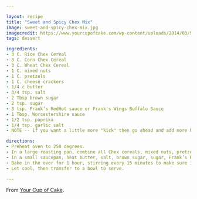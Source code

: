 ```yaml
---

layout: recipe
title: "Sweet and Spicy Chex Mix"
image: sweet-and-spicy-chex-mix.jpg
imagecredit: https://www.yourcupofcake.com/wp-content/uploads/2014/03/Sweet-and-Spicy-Chex-Mix-Recipe.jpg
tags: dessert

ingredients:
- 3 C. Rice Chex Cereal
- 3 C. Corn Chex Cereal
- 3 C. Wheat Chex Cereal
- 1 C. mixed nuts
- 1 C. pretzels
- 1 C. cheese crackers
- 1/4 c butter
- 3/4 tsp. salt
- 2 Tbsp brown sugar
- 2 tsp. sugar
- 3 tsp. Frank’s RedHot sauce or Frank's Wings Buffalo Sauce
- 1 Tbsp. Worcestershire sauce
- 1/2 tsp. paprika
- 1/4 tsp. garlic salt
- NOTE -- If you want a little more "kick" then go ahead and add more hot sauce and spices!

directions:
- Preheat oven to 250 degrees.
- In a large roasting pan, combine all Chex cereals, mixed nuts, pretzels and cheese crackers. Set aside.
- In a small saucepan, heat butter, salt, brown sugar, sugar, Frank’s RedHot sauce, Worcestershire sauce, paprika and garlic salt until melted. Pour into roasting pan over cereal, nuts, pretzels and crackers. Stir until coated.
- Bake in the over for 1 hour, stirring every 15 minutes to make sure it doesn’t burn.
- Let cool, then transfer to a bowl to serve.

---
```


From [Your Cup of Cake](https://www.yourcupofcake.com/sweet-spicy-chex-mix/).
